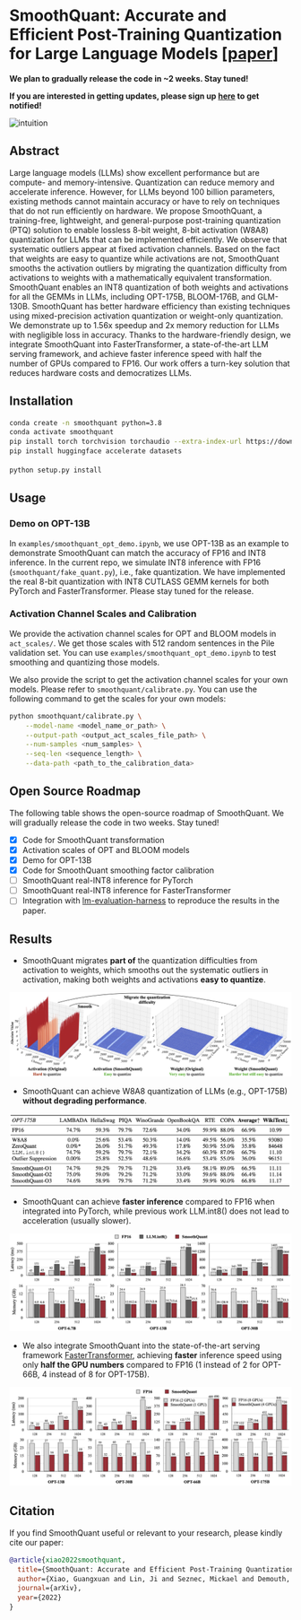 # SmoothQuant: Accurate and Efficient Post-Training Quantization for Large Language Models [[paper](https://arxiv.org/abs/2211.10438)]

**We plan to gradually release the code in ~2 weeks. Stay tuned!**

**If you are interested in getting updates, please sign up [here](https://forms.gle/YjYQQas5Hbqge1LH9) to get notified!**


![intuition](figures/intuition.png)

## Abstract

Large language models (LLMs) show excellent performance but are compute- and memory-intensive. Quantization can reduce memory and accelerate inference. However, for LLMs beyond 100 billion parameters, existing methods cannot maintain accuracy or have to rely on techniques that do not run efficiently on hardware. We propose SmoothQuant, a training-free, lightweight, and general-purpose post-training quantization (PTQ) solution to enable lossless 8-bit weight, 8-bit activation (W8A8) quantization for LLMs that can be implemented efficiently. We observe that systematic outliers appear at fixed activation channels. Based on the fact that weights are easy to quantize while activations are not, SmoothQuant smooths the activation outliers by migrating the quantization difficulty from activations to weights with a mathematically equivalent transformation. SmoothQuant enables an INT8 quantization of both weights and activations for all the GEMMs in LLMs, including OPT-175B, BLOOM-176B, and GLM-130B. SmoothQuant has better hardware efficiency than existing techniques using mixed-precision activation quantization or weight-only quantization. We demonstrate up to 1.56x speedup and 2x memory reduction for LLMs with negligible loss in accuracy. Thanks to the hardware-friendly design, we integrate SmoothQuant into FasterTransformer, a state-of-the-art LLM serving framework, and achieve faster inference speed with half the number of GPUs compared to FP16. Our work offers a turn-key solution that reduces hardware costs and democratizes LLMs.


## Installation

```bash
conda create -n smoothquant python=3.8
conda activate smoothquant
pip install torch torchvision torchaudio --extra-index-url https://download.pytorch.org/whl/cu113
pip install huggingface accelerate datasets

python setup.py install
```

## Usage

### Demo on OPT-13B

In `examples/smoothquant_opt_demo.ipynb`, we use OPT-13B as an example to demonstrate SmoothQuant can match the accuracy of FP16 and INT8 inference. In the current repo, we simulate INT8 inference with FP16 (`smoothquant/fake_quant.py`), i.e., fake quantization. We have implemented the real 8-bit quantization with INT8 CUTLASS GEMM kernels for both PyTorch and FasterTransformer. Please stay tuned for the release.

### Activation Channel Scales and Calibration

We provide the activation channel scales for OPT and BLOOM models in `act_scales/`. We get those scales with 512 random sentences in the Pile validation set. You can use `examples/smoothquant_opt_demo.ipynb` to test smoothing and quantizing those models.

We also provide the script to get the activation channel scales for your own models. Please refer to `smoothquant/calibrate.py`. You can use the following command to get the scales for your own models:

```bash
python smoothquant/calibrate.py \
    --model-name <model_name_or_path> \
    --output-path <output_act_scales_file_path> \
    --num-samples <num_samples> \
    --seq-len <sequence_length> \
    --data-path <path_to_the_calibration_data>
```

## Open Source Roadmap

The following table shows the open-source roadmap of SmoothQuant. We will gradually release the code in two weeks. Stay tuned!

- [x] Code for SmoothQuant transformation
- [x] Activation scales of OPT and BLOOM models
- [x] Demo for OPT-13B
- [x] Code for SmoothQuant smoothing factor calibration
- [ ] SmoothQuant real-INT8 inference for PyTorch
- [ ] SmoothQuant real-INT8 inference for FasterTransformer
- [ ] Integration with [lm-evaluation-harness](https://github.com/EleutherAI/lm-evaluation-harness) to reproduce the results in the paper.

## Results

- SmoothQuant migrates **part of** the quantization difficulties from activation to weights, which smooths out the systematic outliers in activation, making both weights and activations **easy to quantize**. 

![migrate](figures/migrate.jpg)

- SmoothQuant can achieve W8A8 quantization of LLMs (e.g., OPT-175B) **without degrading performance**.

![accuracy](figures/accuracy.png)

- SmoothQuant can achieve **faster inference** compared to FP16 when integrated into PyTorch, while previous work LLM.int8() does not lead to acceleration (usually slower).

![torch_latency_mem](figures/torch_latency_mem.png)

- We also integrate SmoothQuant into the state-of-the-art serving framework [FasterTransformer](https://github.com/NVIDIA/FasterTransformer), achieving **faster** inference speed using only **half the GPU numbers** compared to FP16 (1 instead of 2 for OPT-66B, 4 instead of 8 for OPT-175B).

![ft_latency_mem](figures/ft_latency_mem.png)

## Citation

If you find SmoothQuant useful or relevant to your research, please kindly cite our paper:

```bibtex
@article{xiao2022smoothquant,
  title={SmoothQuant: Accurate and Efficient Post-Training Quantization for Large Language Models},
  author={Xiao, Guangxuan and Lin, Ji and Seznec, Mickael and Demouth, Julien and Han, Song},
  journal={arXiv},
  year={2022}
}
```